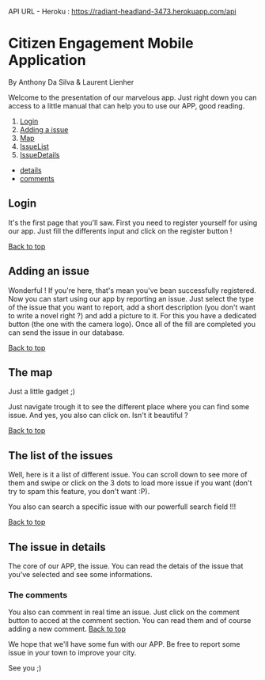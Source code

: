 API URL - Heroku : https://radiant-headland-3473.herokuapp.com/api

# Citizen Engagement Mobile Application

By Anthony Da Silva & Laurent Lienher

<a name="top"></a>

Welcome to the presentation of our marvelous app. Just right down you can access to a little manual that can help you to use our APP, good reading.


1. [Login](#login)
2. [Adding a issue](#add)
3. [Map](#map)
4. [IssueList](#issueList)
5. [IssueDetails](#issueDetails)
  * [details](#issueDetails)
  * [comments](#comments)




<a name="login"></a>
## Login

It's the first page that you'll saw. First you need to register yourself for using our app. Just fill the differents input and click on the register button !




<a href="#top">Back to top</a>

<a name="add"></a>
## Adding an issue

Wonderful ! If you're here, that's mean you've bean successfully registered. Now you can start using our app by reporting an issue. Just select the type of the issue that you want to report, add a short description (you don't want to write a novel right ?) and add a picture to it. For this you have a dedicated button (the one with the camera logo). Once all of the fill are completed you can send the issue in our database.

<a href="#top">Back to top</a>

<a name="map"></a>
## The map

Just a little gadget ;)

Just navigate trough it to see the different place where you can find some issue. And yes, you also can click on. Isn't it beautiful ?


<a href="#top">Back to top</a>

<a name="issueList"></a>
## The list of the issues

Well, here is it a list of different issue. You can scroll down to see more of them and swipe or click on the 3 dots to load more issue if you want (don't try to spam this feature, you don't want :P).

You also can search a specific issue with our powerfull search field !!!

<a href="#top">Back to top</a>

<a name="issueDetails"></a>
## The issue in details

The core of our APP, the issue. You can read the detais of the issue that you've selected and see some informations. 

<a name="comments"></a>
### The comments

You also can comment in real time an issue. Just click on the comment button to acced at the comment section. You can read them and of course adding a new comment.
<a href="#top">Back to top</a>

We hope that we'll have some fun with our APP. Be free to report some issue in your town to improve your city. 

See you ;)
